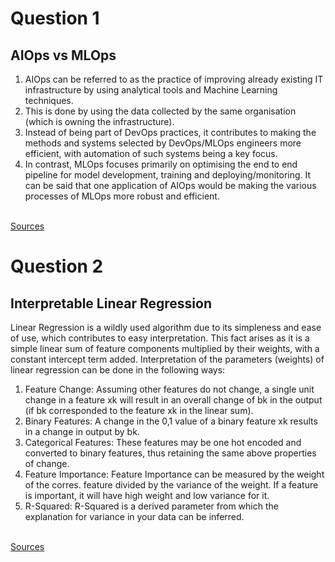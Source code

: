 # Question 1
## AIOps vs MLOps
1. AIOps can be referred to as the practice of improving already existing IT infrastructure by using analytical tools and Machine Learning techniques. <br> 
2. This is done by using the data collected by the same organisation (which is owning the infrastructure). <br> 
3. Instead of being part of DevOps practices, it contributes to making the methods and systems selected by DevOps/MLOps engineers more efficient, with automation of such systems being a key focus. <br>
4. In contrast, MLOps focuses primarily on optimising the end to end pipeline for model development, training and deploying/monitoring. It can be said that one application of AIOps would be making the various processes of MLOps more robust and efficient.<br> <br>

[Sources](https://opensource.com/article/21/2/aiops-vs-mlops)

# Question 2
## Interpretable Linear Regression
Linear Regression is a wildly used algorithm due to its simpleness and ease of use, which contributes to easy interpretation. This fact arises as it is a simple linear sum of feature components multiplied by their weights, with a constant intercept term added. Interpretation of the parameters (weights) of linear regression can be done in the following ways:<br>
1. Feature Change: Assuming other features do not change, a single unit change in a feature xk will result in an overall change of bk in the output (if bk corresponded to the feature xk in the linear sum).
2. Binary Features: A change in the 0,1 value of a binary feature xk results in a change in output by bk.
3. Categorical Features: These features may be one hot encoded and converted to binary features, thus retaining the same above properties of change.
4. Feature Importance: Feature Importance can be measured by the weight of the corres. feature divided by the variance of the weight. If a feature is important, it will have high weight and low variance for it.
5. R-Squared: R-Squared is a derived parameter from which the explanation for variance in your data can be inferred. <br><br>

[Sources](https://christophm.github.io/interpretable-ml-book/limo.html#interpretation)